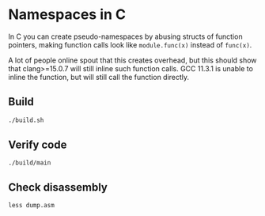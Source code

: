 
# Namespaces in C

In C you can create pseudo-namespaces by abusing structs of function
pointers, making function calls look like `module.func(x)` instead of
`func(x)`.

A lot of people online spout that this creates overhead, but this should
show that clang>=15.0.7 will still inline such function calls. GCC 11.3.1
is unable  to inline the function, but will still call the function
directly.

## Build
```sh
./build.sh
```

## Verify code
```
./build/main
```

## Check disassembly
```
less dump.asm
```
